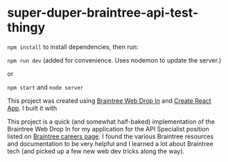 # super-duper-braintree-api-test-thingy

`npm install` to install dependencies, then run:

`npm run dev` (added for convenience. Uses nodemon to update the server.)

or

`npm start` and `node server`

This project was created using [Braintree Web Drop In](https://github.com/braintree/braintree-web-drop-in) and [Create React App](https://github.com/facebookincubator/create-react-app). I built it with 

This project is a quick (and somewhat half-baked) implementation of the Braintree Web Drop In for my application for the API Specialist position listed on [Braintree careers page](https://boards.greenhouse.io/braintree/jobs/1141106?gh_jid=1141106). I found the various Braintree resources and documentation to be very helpful and I learned a lot about Braintree tech (and picked up a few new web dev tricks along the way).
